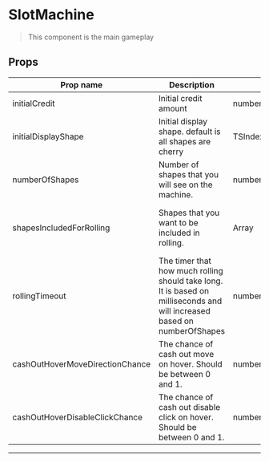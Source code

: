 # SlotMachine

> This component is the main gameplay

## Props

| Prop name                       | Description                                                                                                              | Type                | Values | Default                                                                                     |
| ------------------------------- | ------------------------------------------------------------------------------------------------------------------------ | ------------------- | ------ | ------------------------------------------------------------------------------------------- |
| initialCredit                   | Initial credit amount                                                                                                    | number              | -      | 10                                                                                          |
| initialDisplayShape             | Initial display shape. default is all shapes are cherry                                                                  | TSIndexedAccessType | -      | () =&gt; ({<br/> shape: "c",<br/> isRolling: false,<br/>})                                  |
| numberOfShapes                  | Number of shapes that you will see on the machine.                                                                       | number              | -      | 3                                                                                           |
| shapesIncludedForRolling        | Shapes that you want to be included in rolling.                                                                          | Array               | -      | () =&gt;<br/> Object.keys(shapes) as unknown as Array&lt;DisplayShapes[number]["shape"]&gt; |
| rollingTimeout                  | The timer that how much rolling should take long. It is based on milliseconds and will increased based on numberOfShapes | number              | -      | 1000                                                                                        |
| cashOutHoverMoveDirectionChance | The chance of cash out move on hover. Should be between 0 and 1.                                                         | number              | -      | 0.5                                                                                         |
| cashOutHoverDisableClickChance  | The chance of cash out disable click on hover. Should be between 0 and 1.                                                | number              | -      | 0.4                                                                                         |

---

